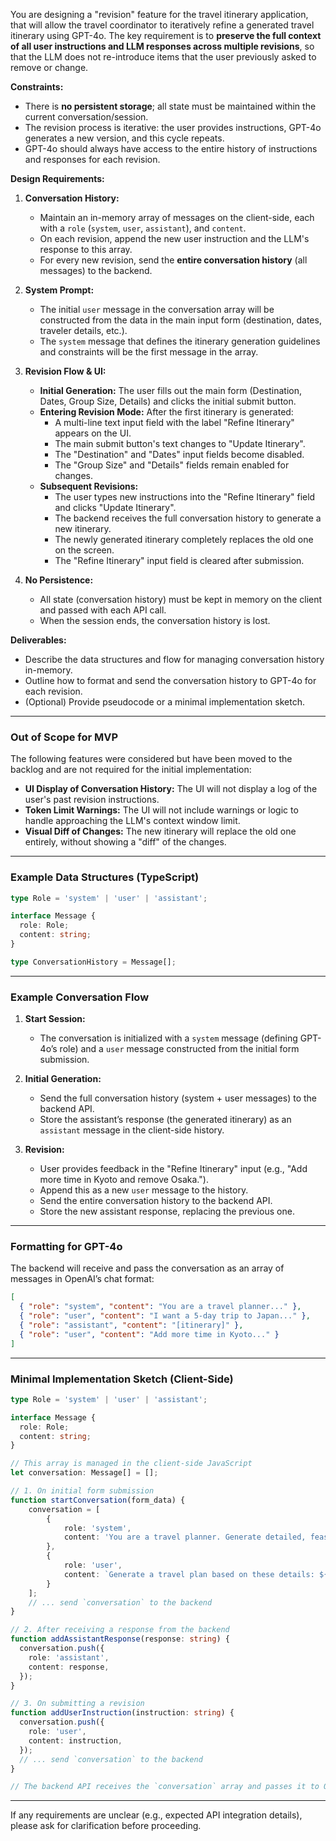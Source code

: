 You are designing a "revision" feature for the travel itinerary application, that will allow the travel coordinator to iteratively refine a generated travel itinerary using GPT-4o. The key requirement is to **preserve the full context of all user instructions and LLM responses across multiple revisions**, so that the LLM does not re-introduce items that the user previously asked to remove or change.

**Constraints:**
- There is **no persistent storage**; all state must be maintained within the current conversation/session.
- The revision process is iterative: the user provides instructions, GPT-4o generates a new version, and this cycle repeats.
- GPT-4o should always have access to the entire history of instructions and responses for each revision.

**Design Requirements:**
1. **Conversation History:**  
   - Maintain an in-memory array of messages on the client-side, each with a `role` (`system`, `user`, `assistant`), and `content`.
   - On each revision, append the new user instruction and the LLM's response to this array.
   - For every new revision, send the **entire conversation history** (all messages) to the backend.

2. **System Prompt:**  
   - The initial `user` message in the conversation array will be constructed from the data in the main input form (destination, dates, traveler details, etc.).
   - The `system` message that defines the itinerary generation guidelines and constraints will be the first message in the array.

3. **Revision Flow & UI:**
   - **Initial Generation:** The user fills out the main form (Destination, Dates, Group Size, Details) and clicks the initial submit button.
   - **Entering Revision Mode:** After the first itinerary is generated:
     - A multi-line text input field with the label "Refine Itinerary" appears on the UI.
     - The main submit button's text changes to "Update Itinerary".
     - The "Destination" and "Dates" input fields become disabled.
     - The "Group Size" and "Details" fields remain enabled for changes.
   - **Subsequent Revisions:**
     - The user types new instructions into the "Refine Itinerary" field and clicks "Update Itinerary".
     - The backend receives the full conversation history to generate a new itinerary.
     - The newly generated itinerary completely replaces the old one on the screen.
     - The "Refine Itinerary" input field is cleared after submission.

4. **No Persistence:**  
   - All state (conversation history) must be kept in memory on the client and passed with each API call.
   - When the session ends, the conversation history is lost.

**Deliverables:**
- Describe the data structures and flow for managing conversation history in-memory.
- Outline how to format and send the conversation history to GPT-4o for each revision.
- (Optional) Provide pseudocode or a minimal implementation sketch.

---

### Out of Scope for MVP

The following features were considered but have been moved to the backlog and are not required for the initial implementation:

- **UI Display of Conversation History:** The UI will not display a log of the user's past revision instructions.
- **Token Limit Warnings:** The UI will not include warnings or logic to handle approaching the LLM's context window limit.
- **Visual Diff of Changes:** The new itinerary will replace the old one entirely, without showing a "diff" of the changes.

---

### Example Data Structures (TypeScript)

```typescript
type Role = 'system' | 'user' | 'assistant';

interface Message {
  role: Role;
  content: string;
}

type ConversationHistory = Message[];
```

---

### Example Conversation Flow

1. **Start Session:**  
   - The conversation is initialized with a `system` message (defining GPT-4o’s role) and a `user` message constructed from the initial form submission.

2. **Initial Generation:**  
   - Send the full conversation history (system + user messages) to the backend API.
   - Store the assistant’s response (the generated itinerary) as an `assistant` message in the client-side history.

3. **Revision:**  
   - User provides feedback in the "Refine Itinerary" input (e.g., "Add more time in Kyoto and remove Osaka.").
   - Append this as a new `user` message to the history.
   - Send the entire conversation history to the backend API.
   - Store the new assistant response, replacing the previous one.

---

### Formatting for GPT-4o

The backend will receive and pass the conversation as an array of messages in OpenAI’s chat format:

```json
[
  { "role": "system", "content": "You are a travel planner..." },
  { "role": "user", "content": "I want a 5-day trip to Japan..." },
  { "role": "assistant", "content": "[itinerary]" },
  { "role": "user", "content": "Add more time in Kyoto..." }
]
```

---

### Minimal Implementation Sketch (Client-Side)

```typescript
type Role = 'system' | 'user' | 'assistant';

interface Message {
  role: Role;
  content: string;
}

// This array is managed in the client-side JavaScript
let conversation: Message[] = []; 

// 1. On initial form submission
function startConversation(form_data) {
    conversation = [
        {
            role: 'system',
            content: 'You are a travel planner. Generate detailed, feasible itineraries.'
        },
        {
            role: 'user',
            content: `Generate a travel plan based on these details: ${JSON.stringify(form_data)}`
        }
    ];
    // ... send `conversation` to the backend
}

// 2. After receiving a response from the backend
function addAssistantResponse(response: string) {
  conversation.push({
    role: 'assistant',
    content: response,
  });
}

// 3. On submitting a revision
function addUserInstruction(instruction: string) {
  conversation.push({
    role: 'user',
    content: instruction,
  });
  // ... send `conversation` to the backend
}

// The backend API receives the `conversation` array and passes it to OpenAI.
```

---

If any requirements are unclear (e.g., expected API integration details), please ask for clarification before proceeding.
